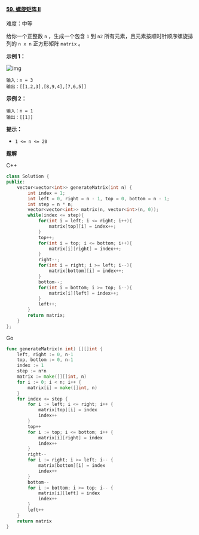 #### [59. 螺旋矩阵 II](https://leetcode-cn.com/problems/spiral-matrix-ii/)

难度：中等

给你一个正整数 `n` ，生成一个包含 `1` 到 `n2` 所有元素，且元素按顺时针顺序螺旋排列的 `n x n` 正方形矩阵 `matrix` 。

 

**示例 1：**

![img](https://assets.leetcode.com/uploads/2020/11/13/spiraln.jpg)

```
输入：n = 3
输出：[[1,2,3],[8,9,4],[7,6,5]]
```

**示例 2：**

```
输入：n = 1
输出：[[1]]
```

 

**提示：**

- `1 <= n <= 20`



**题解**

C++

```c++
class Solution {
public:
    vector<vector<int>> generateMatrix(int n) {
        int index = 1;
        int left = 0, right = n - 1, top = 0, bottom = n - 1;
        int step = n * n;
        vector<vector<int>> matrix(n, vector<int>(n, 0));
        while(index <= step){
            for(int i = left; i <= right; i++){
                matrix[top][i] = index++;
            }
            top++;
            for(int i = top; i <= bottom; i++){
                matrix[i][right] = index++;
            }
            right--;
            for(int i = right; i >= left; i--){
                matrix[bottom][i] = index++;
            }
            bottom--;
            for(int i = bottom; i >= top; i--){
                matrix[i][left] = index++;
            }
            left++;
        }
        return matrix;
    }
};
```

Go

```go
func generateMatrix(n int) [][]int {
    left, right := 0, n-1
    top, bottom := 0, n-1
    index := 1
    step := n*n
    matrix := make([][]int, n)
    for i := 0; i < n; i++ {
        matrix[i] = make([]int, n)
    }
    for index <= step {
        for i := left; i <= right; i++ {
            matrix[top][i] = index
            index++
        }
        top++
        for i := top; i <= bottom; i++ {
            matrix[i][right] = index
            index++
        }
        right--
        for i := right; i >= left; i-- {
            matrix[bottom][i] = index
            index++
        }
        bottom--
        for i := bottom; i >= top; i-- {
            matrix[i][left] = index
            index++
        }
        left++
    }
    return matrix
}
```

